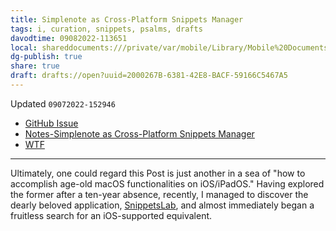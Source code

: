 ```yaml
---
title: Simplenote as Cross-Platform Snippets Manager
tags: i, curation, snippets, psalms, drafts
davodtime: 09082022-113651
local: shareddocuments:///private/var/mobile/Library/Mobile%20Documents/iCloud~md~obsidian/Documents/OBSHIDDIAN/drafts/2000267B-6381-42E8-BACF-59166C5467A5.md
dg-publish: true
share: true
draft: drafts://open?uuid=2000267B-6381-42E8-BACF-59166C5467A5
---
```

Updated `09072022-152946`

- [GitHub Issue](https://github.com/extratone/bilge/issues/340)
- [Notes-Simplenote as Cross-Platform Snippets Manager](drafts://open?uuid=D463E0D4-0617-4972-8484-7521C466B2C0)
- [WTF](https://davidblue.wtf/drafts/2000267B-6381-42E8-BACF-59166C5467A5.html)

---

Ultimately, one could regard this Post is just another in a sea of "how to accomplish age-old macOS functionalities on iOS/iPadOS." Having explored the former after a ten-year absence, recently, I managed to discover the dearly beloved application, [SnippetsLab](https://www.renfei.org/snippets-lab/), and almost immediately began a fruitless search for an iOS-supported equivalent.